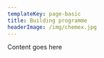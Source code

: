 ```yaml
---
templateKey: page-basic
title: Building programme
headerImage: /img/chemex.jpg
---
```

Content goes here